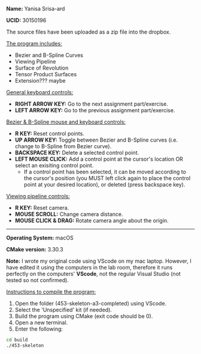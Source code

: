 <b>Name:</b> Yanisa Srisa-ard

<b>UCID:</b> 30150196

The source files have been uploaded as a zip file into the dropbox.

<u>The program includes:</u>
* Bezier and B-Spline Curves
* Viewing Pipeline
* Surface of Revolution
* Tensor Product Surfaces
* Extension??? maybe

<u>General keyboard controls:</u>
* <b>RIGHT ARROW KEY:</b> Go to the next assignment part/exercise.
* <b>LEFT ARROW KEY:</b> Go to the previous assignment part/exercise.

<u>Bezier & B-Spline mouse and keyboard controls:</u>
* <b>R KEY:</b> Reset control points.
* <b>UP ARROW KEY:</b> Toggle between Bezier and B-Spline curves (i.e. change to B-Spline from Bezier curve).
* <b>BACKSPACE KEY:</b> Delete a selected control point.
* <b>LEFT MOUSE CLICK:</b> Add a control point at the cursor's location OR select an exisiting control point.
    * If a control point has been selected, it can be moved according to the cursor's position (you MUST left click again to place the control point at your desired location), or deleted (press backspace key).

<u>Viewing pipeline controls:</u>
* <b>R KEY:</b> Reset camera.
* <b>MOUSE SCROLL:</b> Change camera distance.
* <b>MOUSE CLICK & DRAG:</b> Rotate camera angle about the origin.

--------------------------

<b>Operating System:</b> macOS

<b>CMake version:</b> 3.30.3

<b>Note:</b> I wrote my original code using VScode on my mac laptop. However, I have edited it using the computers in the lab room, therefore it runs perfectly on the computers' <b>VScode</b>, not the regular Visual Studio (not tested so not confirmed).

<u>Instructions to compile the program:</u>
1. Open the folder (453-skeleton-a3-completed) using VScode.
2. Select the 'Unspecified' kit (if needed).
3. Build the program using CMake (exit code should be 0).
4. Open a new terminal.
5. Enter the following: 
```bash
cd build
./453-skeleton
```